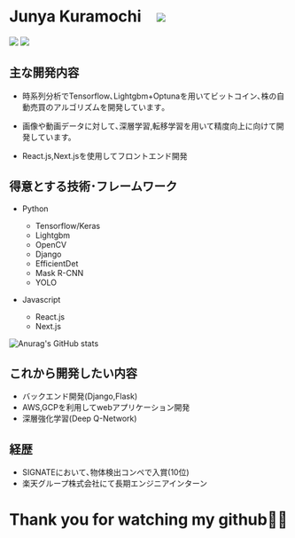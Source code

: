 # Junya Kuramochi　![](https://komarev.com/ghpvc/?username=JUNYA-727)

![](https://grass-graph.moshimo.works/images/JUNYA-727.png)
![](https://github-profile-summary-cards.vercel.app/api/cards/profile-details?username=JUNYA-727&theme=monokai)

## 主な開発内容
- 時系列分析でTensorflow､Lightgbm+Optunaを用いてビットコイン､株の自動売買のアルゴリズムを開発しています｡

- 画像や動画データに対して､深層学習,転移学習を用いて精度向上に向けて開発しています。

- React.js,Next.jsを使用してフロントエンド開発 

## 得意とする技術･フレームワーク
- Python
  - Tensorflow/Keras
  - Lightgbm
  - OpenCV
  - Django
  - EfficientDet
  - Mask R-CNN
  - YOLO
  
- Javascript
  - React.js
  - Next.js

![Anurag's GitHub stats](https://github-readme-stats.vercel.app/api?username=JUNYA-727&show_icons=true&theme=monokai)


## これから開発したい内容
- バックエンド開発(Django,Flask)
- AWS,GCPを利用してwebアプリケーション開発
- 深層強化学習(Deep Q-Network)

## 経歴
- SIGNATEにおいて､物体検出コンペで入賞(10位)
- 楽天グループ株式会社にて長期エンジニアインターン

# Thank you for watching my github🙇‍♂️
